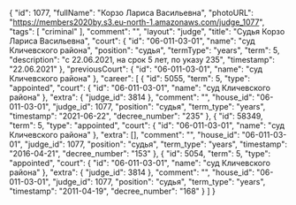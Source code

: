 {
    "id": 1077,
    "fullName": "Корзо Лариса Васильевна",
    "photoURL": "https://members2020by.s3.eu-north-1.amazonaws.com/judge_1077",
    "tags": [
        "criminal"
    ],
    "comment": "",
    "layout": "judge",
    "title": "Судья Корзо Лариса Васильевна",
    "court": {
        "id": "06-011-03-01",
        "name": "суд Кличевского района",
        "position": "судья",
        "termType": "years",
        "term": 5,
        "description": "c 22.06.2021, на срок 5 лет, по указу 235",
        "timestamp": "22.06.2021"
    },
    "previousCourt": {
        "id": "06-011-03-01",
        "name": "суд Кличевского района"
    },
    "career": [
        {
            "id": 5055,
            "term": 5,
            "type": "appointed",
            "court": {
                "id": "06-011-03-01",
                "name": "суд Кличевского района"
            },
            "extra": {
                "judge_id": 3814
            },
            "comment": "",
            "house_id": "06-011-03-01",
            "judge_id": 1077,
            "position": "судья",
            "term_type": "years",
            "timestamp": "2021-06-22",
            "decree_number": "235"
        },
        {
            "id": 58349,
            "term": 5,
            "type": "appointed",
            "court": {
                "id": "06-011-03-01",
                "name": "суд Кличевского района"
            },
            "extra": [],
            "comment": "",
            "house_id": "06-011-03-01",
            "judge_id": 1077,
            "position": "судья",
            "term_type": "years",
            "timestamp": "2016-04-21",
            "decree_number": "153"
        },
        {
            "id": 5054,
            "term": 5,
            "type": "appointed",
            "court": {
                "id": "06-011-03-01",
                "name": "суд Кличевского района"
            },
            "extra": {
                "judge_id": 3814
            },
            "comment": "",
            "house_id": "06-011-03-01",
            "judge_id": 1077,
            "position": "судья",
            "term_type": "years",
            "timestamp": "2011-04-19",
            "decree_number": "168"
        }
    ]
}